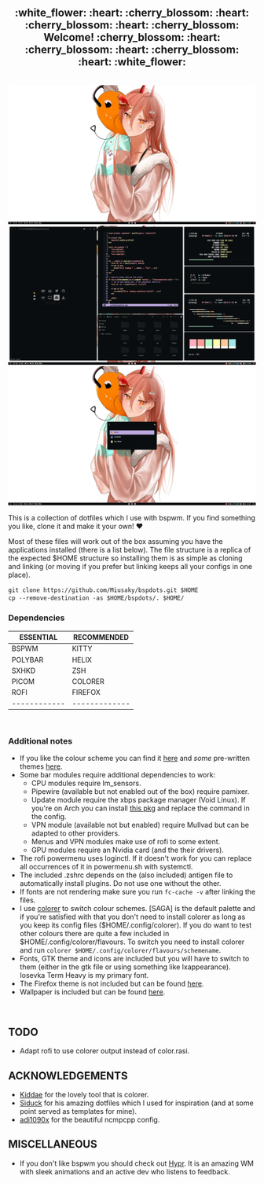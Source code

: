 <h2 align="center">:white_flower: :heart: :cherry_blossom: :heart: :cherry_blossom: :heart: :cherry_blossom: Welcome! :cherry_blossom: :heart: :cherry_blossom: :heart: :cherry_blossom: :heart: :white_flower:</h2></br>
<img src="assets/WALL.png"></br>
<img src="assets/TILED.png"></br>
<img src="assets/ROFI.png"></br>

This is a collection of dotfiles which I use with bspwm. If you find something you like, clone it and make it your own! :heart: </br>

Most of these files will work out of the box assuming you have the applications installed (there is a list below). The file structure is a replica of the expected $HOME structure so installing them is as simple as cloning and linking (or moving if you prefer but linking keeps all your configs in one place).

```
git clone https://github.com/Miusaky/bspdots.git $HOME
cp --remove-destination -as $HOME/bspdots/. $HOME/
```

<h3> Dependencies </h3>

| ESSENTIAL  | RECOMMENDED |
|------------|-------------|
| BSPWM      | KITTY       |
| POLYBAR    | HELIX       |
| SXHKD      | ZSH         |
| PICOM      | COLORER     |
| ROFI       | FIREFOX     |
|------------|-------------|

</br>



<h3> Additional notes </h3>


* If you like the colour scheme you can find it [here](https://github.com/SAGAtheme/SAGA) and *some* pre-written themes [here](https://github.com/SAGAtheme/).
* Some bar modules require additional dependencies to work:
    * CPU modules require lm_sensors.
    * Pipewire (available but not enabled out of the box) require pamixer.
    * Update module require the xbps package manager (Void Linux). If you're on Arch you can install [this pkg](https://aur.archlinux.org/packages/checkupdates+aur) and replace the command in the config. 
    * VPN module (available not but enabled) require Mullvad but can be adapted to other providers.
    * Menus and VPN modules make use of rofi to some extent. 
    * GPU modules require an Nvidia card (and the their drivers).
* The rofi powermenu uses loginctl. If it doesn't work for you can replace all occurrences of it in powermenu.sh with systemctl. 
* The included .zshrc depends on the (also included) antigen file to automatically install plugins. Do not use one without the other. 
* If fonts are not rendering make sure you run `fc-cache -v` after linking the files. </br>
* I use [colorer](https://github.com/kiddae/colorer) to switch colour schemes. [SAGA] is the default palette and if you're satisfied with that you don't need to install colorer as long as you keep its config files ($HOME/.config/colorer). If you do want to test other colours there are quite a few included in $HOME/.config/colorer/flavours. To switch you need to install colorer and run `colorer $HOME/.config/colorer/flavours/schemename`. 
* Fonts, GTK theme and icons are included but you will have to switch to them (either in the gtk file or using something like lxappearance). Iosevka Term Heavy is my primary font. 
* The Firefox theme is not included but can be found [here](https://github.com/SAGAtheme/Firefox).
* Wallpaper is included but can be found [here](https://github.com/Miusaky/bspdots/blob/main/.local/share/wallpapers/wallhaven-28691g.png). 
</br>

## TODO
- Adapt rofi to use colorer output instead of color.rasi.

## ACKNOWLEDGEMENTS
- [Kiddae](https://github.com/kiddae) for the lovely tool that is colorer.
- [Siduck](https://github.com/siduck) for his amazing dotfiles which I used for inspiration (and at some point served as templates for mine). 
- [adi1090x](https://github.com/adi1090x) for the beautiful ncmpcpp config.

## MISCELLANEOUS
- If you don't like bspwm you should check out [Hypr](https://github.com/vaxerski/Hypr). It is an amazing WM with sleek animations and an active dev who listens to feedback.
